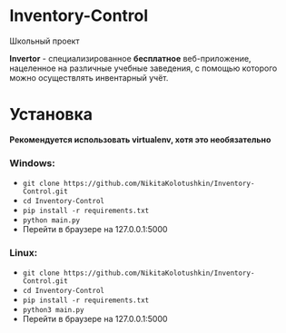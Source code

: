 # Inventory-Control
Школьный проект

**Invertor** - специализированное **бесплатное** веб-приложение, нацеленное на различные учебные заведения, с помощью которого можно осуществлять инвентарный учёт.

# Установка

**Рекомендуется использовать virtualenv, хотя это необязательно**

### Windows:

+ ```git clone https://github.com/NikitaKolotushkin/Inventory-Control.git```
+ ```cd Inventory-Control```
+ ```pip install -r requirements.txt```
+ ```python main.py```
+ Перейти в браузере на 127.0.0.1:5000


### Linux:

+ ```git clone https://github.com/NikitaKolotushkin/Inventory-Control.git```
+ ```cd Inventory-Control```
+ ```pip install -r requirements.txt```
+ ```python3 main.py```
+ Перейти в браузере на 127.0.0.1:5000
